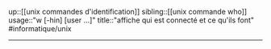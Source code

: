 up::[[unix commandes d'identification]]
sibling::[[unix commande who]]
usage::"w [-hin] [user ...]"
title::"affiche qui est connecté et ce qu'ils font"
#informatique/unix

----
